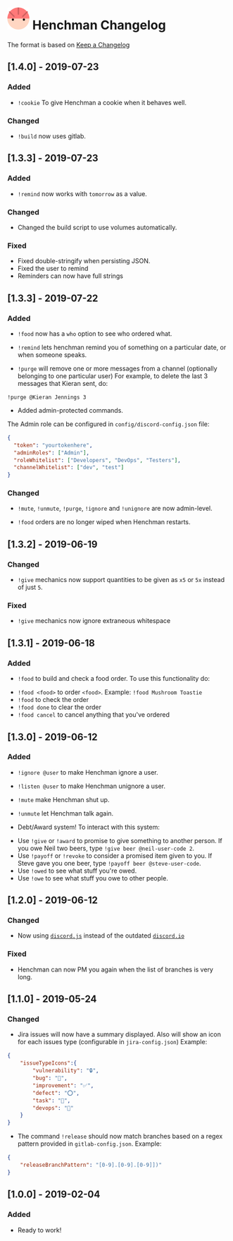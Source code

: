 # ![Henchman Logo](images/henchman-logo-small.png) Henchman Changelog

The format is based on [Keep a Changelog](https://keepachangelog.com/en/1.0.0/)

## [1.4.0] - 2019-07-23
### Added
- `!cookie` To give Henchman a cookie when it behaves well.

### Changed
- `!build` now uses gitlab.


## [1.3.3] - 2019-07-23
### Added
- `!remind` now works with `tomorrow` as a value.

### Changed
- Changed the build script to use volumes automatically.

### Fixed
- Fixed double-stringify when persisting JSON.
- Fixed the user to remind
- Reminders can now have full strings

## [1.3.3] - 2019-07-22
### Added
- `!food` now has a `who` option to see who ordered what.

- `!remind` lets henchman remind you of something on a particular date, or when someone speaks.

- `!purge` will remove one or more messages from a channel (optionally belonging to one particular user)
For example, to delete the last 3 messages that Kieran sent, do:
```
!purge @Kieran Jennings 3
```

- Added admin-protected commands.

The Admin role can be configured in `config/discord-config.json` file:
```json
{
  "token": "yourtokenhere",
  "adminRoles": ["Admin"],
  "roleWhitelist": ["Developers", "DevOps", "Testers"],
  "channelWhitelist": ["dev", "test"]
}
```

### Changed
- `!mute`, `!unmute`, `!purge`, `!ignore` and `!unignore` are now admin-level.

- `!food` orders are no longer wiped when Henchman restarts.

## [1.3.2] - 2019-06-19
### Changed
- `!give` mechanics now support quantities to be given as `x5` or `5x` instead of just `5`.

### Fixed
- `!give` mechanics now ignore extraneous whitespace

## [1.3.1] - 2019-06-18
### Added
- `!food` to build and check a food order.
To use this functionality do:
* `!food <food>` to order `<food>`. Example: `!food Mushroom Toastie`
* `!food` to check the order
* `!food done` to clear the order
* `!food cancel` to cancel anything that you've ordered


## [1.3.0] - 2019-06-12
### Added
- `!ignore @user` to make Henchman ignore a user.

- `!listen @user` to make Henchman unignore a user.

- `!mute` make Henchman shut up.

- `!unmute` let Henchman talk again.

- Debt/Award system!
To interact with this system:
* Use `!give` or `!award` to promise to give something to another person. If you owe Neil two beers, type `!give beer @neil-user-code 2`.
* Use `!payoff` or `!revoke` to consider a promised item given to you. If Steve gave you one beer, type `!payoff beer @steve-user-code`.
* Use `!owed` to see what stuff you're owed.
* Use `!owe` to see what stuff you owe to other people.

## [1.2.0] - 2019-06-12
### Changed
- Now using [`discord.js`](https://discord.js.org/) instead of the outdated [`discord.io`](https://github.com/izy521/discord.io#readme)

### Fixed
- Henchman can now PM you again when the list of branches is very long.

## [1.1.0] - 2019-05-24
### Changed
- Jira issues will now have a summary displayed. Also will show an icon for each issues type (configurable in `jira-config.json`)
Example:
```json
{
    "issueTypeIcons":{
        "vulnerability": "🔒",
        "bug": "🐞",
        "improvement": "✅",
        "defect": "⭕",
        "task": "🔷",
        "devops": "🐙"
    }
}
```
- The command `!release` should now match branches based on a regex pattern provided in `gitlab-config.json`.
Example:
```json
{
    "releaseBranchPattern": "[0-9].[0-9].[0-9]])"
}
```

## [1.0.0] - 2019-02-04
### Added
- Ready to work!

